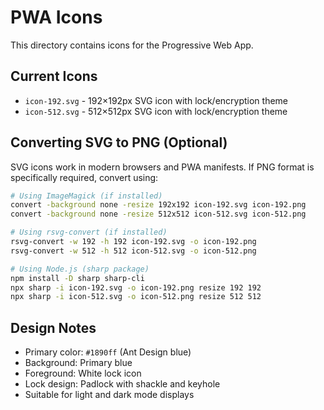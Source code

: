 # PWA Icons

This directory contains icons for the Progressive Web App.

## Current Icons

- `icon-192.svg` - 192×192px SVG icon with lock/encryption theme
- `icon-512.svg` - 512×512px SVG icon with lock/encryption theme

## Converting SVG to PNG (Optional)

SVG icons work in modern browsers and PWA manifests. If PNG format is specifically required, convert using:

```bash
# Using ImageMagick (if installed)
convert -background none -resize 192x192 icon-192.svg icon-192.png
convert -background none -resize 512x512 icon-512.svg icon-512.png

# Using rsvg-convert (if installed)
rsvg-convert -w 192 -h 192 icon-192.svg -o icon-192.png
rsvg-convert -w 512 -h 512 icon-512.svg -o icon-512.png

# Using Node.js (sharp package)
npm install -D sharp sharp-cli
npx sharp -i icon-192.svg -o icon-192.png resize 192 192
npx sharp -i icon-512.svg -o icon-512.png resize 512 512
```

## Design Notes

- Primary color: `#1890ff` (Ant Design blue)
- Background: Primary blue
- Foreground: White lock icon
- Lock design: Padlock with shackle and keyhole
- Suitable for light and dark mode displays
